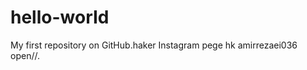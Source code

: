 hello-worId
===========

My first repository on GitHub.haker Instagram pege hk amirrezaei036 open//.

